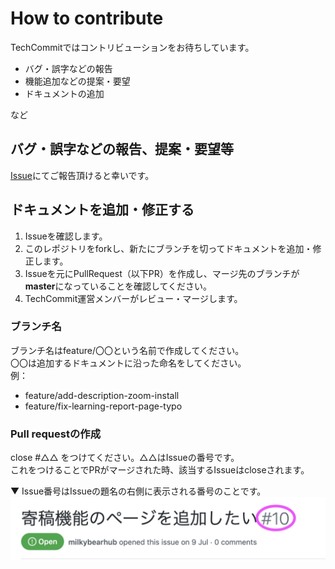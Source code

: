 # How to contribute
TechCommitではコントリビューションをお待ちしています。

- バグ・誤字などの報告  
- 機能追加などの提案・要望  
- ドキュメントの追加  

など

## バグ・誤字などの報告、提案・要望等
[Issue](https://github.com/tech-training/tech-commit-doc/issues)にてご報告頂けると幸いです。

## ドキュメントを追加・修正する
1. Issueを確認します。  
2. このレポジトリをforkし、新たにブランチを切ってドキュメントを追加・修正します。  
3. Issueを元にPullRequest（以下PR）を作成し、マージ先のブランチが**master**になっていることを確認してください。 
4. TechCommit運営メンバーがレビュー・マージします。

### ブランチ名
ブランチ名はfeature/〇〇という名前で作成してください。  
〇〇は追加するドキュメントに沿った命名をしてください。  
例：  

- feature/add-description-zoom-install  
- feature/fix-learning-report-page-typo

### Pull requestの作成
close #△△ をつけてください。△△はIssueの番号です。  
これをつけることでPRがマージされた時、該当するIssueはcloseされます。  

▼ Issue番号はIssueの題名の右側に表示される番号のことです。  
![Issue番号](images/contribute/issue-number.png)
